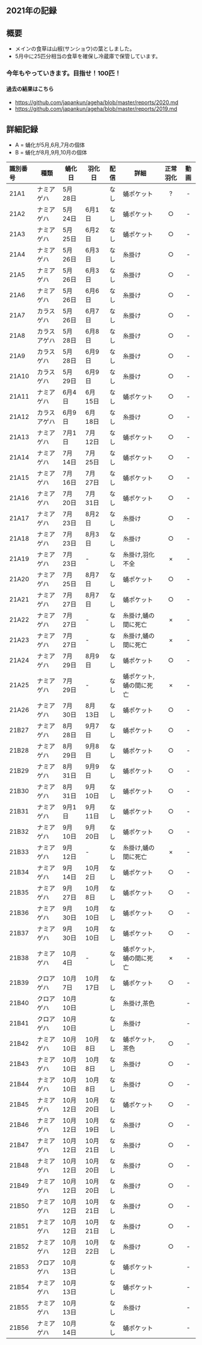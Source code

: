 ## 2021年の記録
 
## 概要

- メインの食草は山椒(サンショウ)の葉としました。
- 5月中に25匹分相当の食草を確保し冷蔵庫で保管しています。

### 今年もやっていきます。目指せ！100匹！

#### 過去の結果はこちら
- https://github.com/japankun/ageha/blob/master/reports/2020.md
- https://github.com/japankun/ageha/blob/master/reports/2019.md

## 詳細記録

 - A = 蛹化が5月,6月,7月の個体
 - B = 蛹化が8月,9月,10月の個体

|識別番号|種類|蛹化日|羽化日|配信|詳細|正常羽化|動画|
|:---|---|---|---|:---:|---|:---:|:---:|
|21A1|ナミアゲハ|5月28日||なし|蛹ポケット|?|-|
|21A2|ナミアゲハ|5月24日|6月1日|なし|蛹ポケット|○|-|
|21A3|ナミアゲハ|5月25日|6月2日|なし|蛹ポケット|○|-|
|21A4|ナミアゲハ|5月26日|6月3日|なし|糸掛け|○|-|
|21A5|ナミアゲハ|5月26日|6月3日|なし|糸掛け|○|-|
|21A6|ナミアゲハ|5月26日|6月6日|なし|糸掛け|○|-|
|21A7|カラスゲハ|5月26日|6月7日|なし|糸掛け|○|-|
|21A8|カラスアゲハ|5月28日|6月8日|なし|糸掛け|○|-|
|21A9|カラスゲハ|5月28日|6月9日|なし|糸掛け|○|-|
|21A10|カラスゲハ|5月29日|6月9日|なし|糸掛け|○|-|
|21A11|ナミアゲハ|6月4日|6月15日|なし|蛹ポケット|○|-|
|21A12|カラスアゲハ|6月9日|6月18日|なし|糸掛け|○|-|
|21A13|ナミアゲハ|7月1日|7月12日|なし|蛹ポケット|○|-|
|21A14|ナミアゲハ|7月14日|7月25日|なし|蛹ポケット|○|-|
|21A15|ナミアゲハ|7月16日|7月27日|なし|蛹ポケット|○|-|
|21A16|ナミアゲハ|7月20日|7月31日|なし|蛹ポケット|○|-|
|21A17|ナミアゲハ|7月23日|8月2日|なし|糸掛け|○|-|
|21A18|ナミアゲハ|7月23日|8月3日|なし|糸掛け|○|-|
|21A19|ナミアゲハ|7月23日|-|なし|糸掛け,羽化不全|×|-|
|21A20|ナミアゲハ|7月25日|8月7日|なし|蛹ポケット|○|-|
|21A21|ナミアゲハ|7月27日|8月7日|なし|蛹ポケット|○|-|
|21A22|ナミアゲハ|7月27日|-|なし|糸掛け,蛹の間に死亡|×|-|
|21A23|ナミアゲハ|7月27日|-|なし|糸掛け,蛹の間に死亡|×|-|
|21A24|ナミアゲハ|7月29日|8月9日|なし|蛹ポケット|○|-|
|21A25|ナミアゲハ|7月29日|-|なし|蛹ポケット,蛹の間に死亡|×|-|
|21A26|ナミアゲハ|7月30日|8月13日|なし|蛹ポケット|○|-|
|21B27|ナミアゲハ|8月28日|9月7日|なし|蛹ポケット|○|-|
|21B28|ナミアゲハ|8月29日|9月8日|なし|蛹ポケット|○|-|
|21B29|ナミアゲハ|8月31日|9月9日|なし|蛹ポケット|○|-|
|21B30|ナミアゲハ|8月31日|9月10日|なし|蛹ポケット|○|-|
|21B31|ナミアゲハ|9月1日|9月11日|なし|蛹ポケット|○|-|
|21B32|ナミアゲハ|9月10日|9月20日|なし|蛹ポケット|○|-|
|21B33|ナミアゲハ|9月12日|-|なし|糸掛け,蛹の間に死亡|×|-|
|21B34|ナミアゲハ|9月14日|10月2日|なし|蛹ポケット|○|-|
|21B35|ナミアゲハ|9月27日|10月8日|なし|蛹ポケット|○|-|
|21B36|ナミアゲハ|9月30日|10月10日|なし|蛹ポケット|○|-|
|21B37|ナミアゲハ|9月30日|10月10日|なし|蛹ポケット|○|-|
|21B38|ナミアゲハ|10月4日|-|なし|蛹ポケット,蛹の間に死亡|×|-|
|21B39|クロアゲハ|10月7日|10月17日|なし|蛹ポケット|○|-|
|21B40|クロアゲハ|10月10日||なし|糸掛け,茶色||-|
|21B41|クロアゲハ|10月10日||なし|糸掛け||-|
|21B42|ナミアゲハ|10月10日|10月8日|なし|蛹ポケット,茶色|○|-|
|21B43|ナミアゲハ|10月10日|10月8日|なし|糸掛け|○|-|
|21B44|ナミアゲハ|10月10日|10月8日|なし|糸掛け|○|-|
|21B45|ナミアゲハ|10月12日|10月20日|なし|蛹ポケット|○|-|
|21B46|ナミアゲハ|10月12日|10月19日|なし|糸掛け|○|-|
|21B47|ナミアゲハ|10月12日|10月21日|なし|糸掛け|○|-|
|21B48|ナミアゲハ|10月12日|10月20日|なし|糸掛け|○|-|
|21B49|ナミアゲハ|10月12日|10月20日|なし|糸掛け|○|-|
|21B50|ナミアゲハ|10月12日|10月21日|なし|糸掛け|○|-|
|21B51|ナミアゲハ|10月12日|10月21日|なし|糸掛け|○|-|
|21B52|ナミアゲハ|10月12日|10月22日|なし|糸掛け|○|-|
|21B53|クロアゲハ|10月13日||なし|蛹ポケット||-|
|21B54|ナミアゲハ|10月13日||なし|蛹ポケット||-|
|21B55|ナミアゲハ|10月13日||なし|糸掛け||-|
|21B56|ナミアゲハ|10月14日||なし|蛹ポケット||-|
